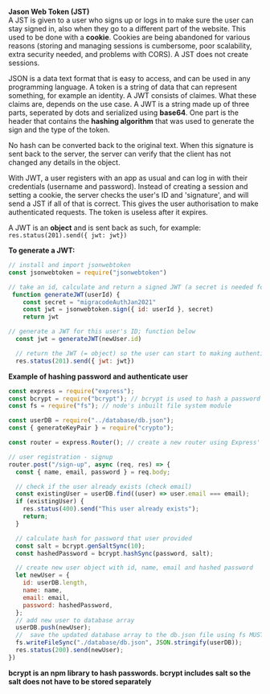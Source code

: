 **Jason Web Token (JST)**  
A JST is given to a user who signs up or logs in to make sure the user can stay signed in, also when they go to a different part of the website. This used to be done with a **cookie**. Cookies are being abandoned for various reasons (storing and managing sessions is cumbersome, poor scalability, extra security needed, and problems with CORS). A JST does not create sessions.

JSON is a data text format that is easy to access, and can be used in any programming language. A token is a string of data that can represent something, for example an identity. A JWT consists of claimes. What these claims are, depends on the use case. A JWT is a string made up of three parts, seperated by dots and serialized using **base64**. One part is the header that contains the **hashing algorithm** that was used to generate the sign and the type of the token.

No hash can be converted back to the original text. When this signature is sent back to the server, the server can verify that the client has not changed any details in the object.

With JWT, a user registers with an app as usual and can log in with their credentials (username and password). Instead of creating a session and setting a cookie, the server checks the user's ID and 'signature', and will send a JST if all of that is correct. This gives the user authorisation to make authenticated requests. The token is useless after it expires.

A JWT is an **object** and is sent back as such, for example: ` res.status(201).send({ jwt: jwt})`

**To generate a JWT:**

```javascript
// install and import jsonwebtoken
const jsonwebtoken = require("jsonwebtoken")

// take an id, calculate and return a signed JWT (a secret is needed for the signature)
 function generateJWT(userId) {
    const secret = "migracodeAuthJan2021"
    const jwt = jsonwebtoken.sign({ id: userId }, secret)
    return jwt

// generate a JWT for this user's ID; function below
  const jwt = generateJWT(newUser.id)

  // return the JWT (= object) so the user can start to making authenticated requests
  res.status(201).send({ jwt: jwt})
```


**Example of hashing password and authenticate user**

``` javascript
const express = require("express");
const bcrypt = require("bcrypt"); // bcrypt is used to hash a password before saving it to database
const fs = require("fs"); // node's inbuilt file system module

const userDB = require("../database/db.json");
const { generateKeyPair } = require("crypto");

const router = express.Router(); // create a new router using Express' inbuilt Router method

// user registration - signup
router.post("/sign-up", async (req, res) => {
  const { name, email, password } = req.body;

  // check if the user already exists (check email)
  const existingUser = userDB.find((user) => user.email === email);
  if (existingUser) {
    res.status(400).send("This user already exists");
    return;
  }

  // calculate hash for password that user provided
  const salt = bcrypt.genSaltSync(10);
  const hashedPassword = bcrypt.hashSync(password, salt);

  // create new user object with id, name, email and hashed password
  let newUser = {
    id: userDB.length,
    name: name,
    email: email,
    password: hashedPassword,
  };
  // add new user to database array
  userDB.push(newUser);
  //  save the updated database array to the db.json file using fs MUST BE STRING FORMAT
  fs.writeFileSync("./database/db.json", JSON.stringify(userDB));
  res.status(200).send(newUser);
})
````

**bcrypt is an npm library to hash passwords. bcrypt includes salt so the salt does not have to be stored separately**
